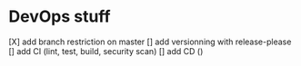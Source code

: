 # DevOps stuff
[X] add branch restriction on master
[] add versionning with release-please
[] add CI (lint, test, build, security scan)
[] add CD ()